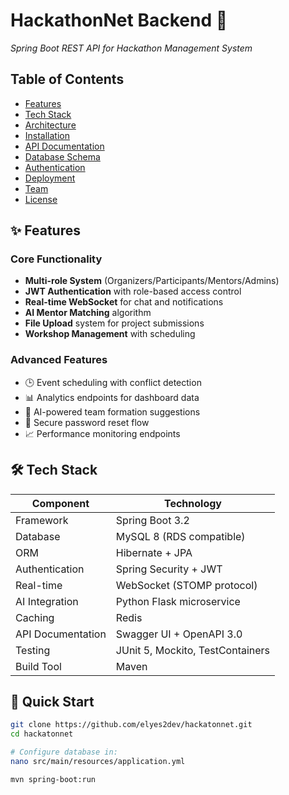 # HackathonNet Backend 🚀  
*Spring Boot REST API for Hackathon Management System*

## Table of Contents
- [Features](#-features)
- [Tech Stack](#-tech-stack)
- [Architecture](#-architecture)
- [Installation](#-installation)
- [API Documentation](#-api-documentation)
- [Database Schema](#-database-schema)
- [Authentication](#-authentication)
- [Deployment](#-deployment)
- [Team](#-team)
- [License](#-license)

## ✨ Features

### Core Functionality
- **Multi-role System** (Organizers/Participants/Mentors/Admins)
- **JWT Authentication** with role-based access control
- **Real-time WebSocket** for chat and notifications
- **AI Mentor Matching** algorithm
- **File Upload** system for project submissions
- **Workshop Management** with scheduling

### Advanced Features
- 🕒 Event scheduling with conflict detection
- 📊 Analytics endpoints for dashboard data
- 🤖 AI-powered team formation suggestions
- 🔐 Secure password reset flow
- 📈 Performance monitoring endpoints

    
## 🛠️ Tech Stack

| Component           | Technology                          |
|---------------------|-------------------------------------|
| Framework           | Spring Boot 3.2                     |
| Database            | MySQL 8 (RDS compatible)            |
| ORM                 | Hibernate + JPA                     |
| Authentication      | Spring Security + JWT               |
| Real-time           | WebSocket (STOMP protocol)          |
| AI Integration      | Python Flask microservice           |
| Caching             | Redis                               |
| API Documentation   | Swagger UI + OpenAPI 3.0            |
| Testing             | JUnit 5, Mockito, TestContainers    |
| Build Tool          | Maven                               |

## 🚀 Quick Start

```bash
git clone https://github.com/elyes2dev/hackatonnet.git
cd hackatonnet

# Configure database in:
nano src/main/resources/application.yml

mvn spring-boot:run

